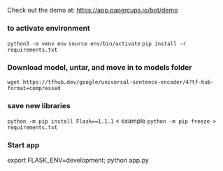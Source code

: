 Check out the demo at: https://app.papercups.io/bot/demo

### to activate environment
`python3 -m venv env`
`source env/bin/activate`
`pip install -r requirements.txt`


### Download model, untar, and move in to models folder
 `wget https://tfhub.dev/google/universal-sentence-encoder/4?tf-hub-format=compressed`

### save new libraries 
`python -m pip install Flask==1.1.1` < example
`python -m pip freeze > requirements.txt`


### Start app
export FLASK_ENV=development; python app.py

